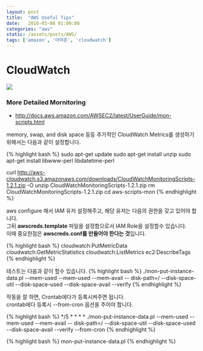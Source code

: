 ```yaml
---
layout: post
title:  "AWS Useful Tips"
date:   2016-03-08 01:00:00
categories: "aws"
static: /assets/posts/AWS/
tags: ['amazon', '아마존', 'cloudwatch']
---
```



# CloudWatch

<img src="{{ page.static }}cloudwatch.png" class="img-responsive img-rounded">

### More Detailed Mornitoring

* http://docs.aws.amazon.com/AWSEC2/latest/UserGuide/mon-scripts.html

memory, swap, and disk space 등등 추가적인 CloudWatch Metrics를 생성하기 위해서는 다음과 같이 설정합니다.

{% highlight bash %}
sudo apt-get update
sudo apt-get install unzip
sudo apt-get install libwww-perl libdatetime-perl

curl http://aws-cloudwatch.s3.amazonaws.com/downloads/CloudWatchMonitoringScripts-1.2.1.zip -O
unzip CloudWatchMonitoringScripts-1.2.1.zip
rm CloudWatchMonitoringScripts-1.2.1.zip
cd aws-scripts-mon
{% endhighlight %}

aws configure 해서 IAM 유저 설정해주고, 해당 유저는 다음의 권한을 갖고 있어야 합니다.<br>
그뒤 **awscreds.template** 파일을 설정함으로서 IAM Role을 설정할수 있습니다.<br>
이때 중요한점은 **awscreds.conf를 만들어야 한다는 것**입니다.

{% highlight bash %}
cloudwatch:PutMetricData
cloudwatch:GetMetricStatistics
cloudwatch:ListMetrics
ec2:DescribeTags
{% endhighlight %}

테스트는 다음과 같이 할수 있습니다.
{% highlight bash %}
./mon-put-instance-data.pl --mem-used --mem-used --mem-avail -- disk-path=/ --disk-space-util --disk-space-used --disk-space-avail --verify
{% endhighlight %}

작동을 잘 하면, Crontab에다가 등록시켜주면 됩니다.<br>
crontab에다 등록시 --from-cron 옵션을 주어야 합니다.

{% highlight bash %}
*/5 * * * * ./mon-put-instance-data.pl --mem-used --mem-used --mem-avail -- disk-path=/ --disk-space-util --disk-space-used --disk-space-avail --verify --from-cron
{% endhighlight %}


{% highlight bash %}
mon-put-instance-data.pl
{% endhighlight %}


